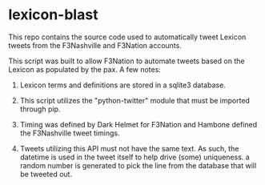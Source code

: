 # lexicon-blast
This repo contains the source code used to automatically tweet Lexicon tweets from the F3Nashville and F3Nation accounts.

This script was built to allow F3Nation to automate tweets based on the Lexicon as populated by the pax. A few notes:

1. Lexicon terms and definitions are stored in a sqlite3 database.

2. This script utilizes the "python-twitter" module that must be imported through pip.

3. Timing was defined by Dark Helmet for F3Nation and Hambone defined the F3Nashville tweet timings.

4. Tweets utilizing this API must not have the same text. As such, the datetime is used in the tweet itself to help drive (some) uniqueness. a random number is generated to pick the line from the database that will be tweeted out.
